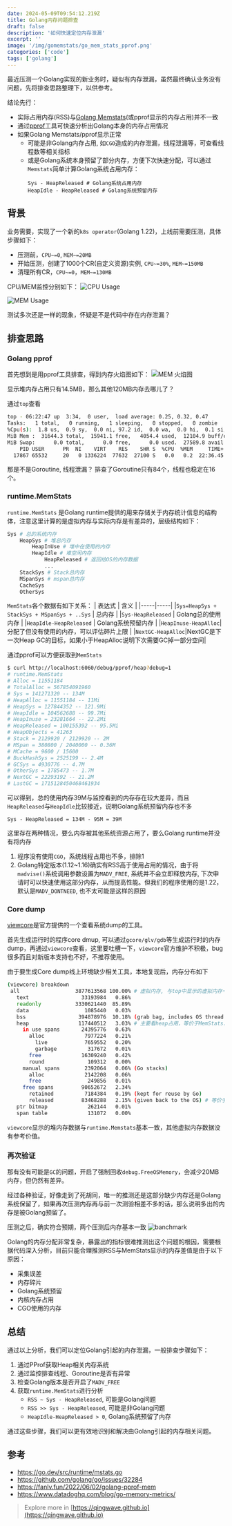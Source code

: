 ```yaml
---
date: 2024-05-09T09:54:12.219Z
title: Golang内存问题排查
draft: false
description: '如何快速定位内存泄漏'
excerpt: ''
image: '/img/gomemstats/go_mem_stats_pprof.png'
categories: ['code']
tags: ['golang']
---
```


最近压测一个Golang实现的新业务时，疑似有内存泄漏，虽然最终确认业务没有问题，先将排查思路整理下，以供参考。

结论先行：
- 实际占用内存(RSS)与[Golang Memstats](https://pkg.go.dev/runtime#MemStats)(或pprof显示的内存占用)并不一致
- 通过[pprof](https://pkg.go.dev/net/http/pprof)工具可快速分析出Golang本身的内存占用情况
- 如果Golang Memstats/pprof显示正常
    - 可能是非Golang内存占用, 如`CGO`造成的内存泄漏，线程泄漏等，可查看线程数等相关指标
    - 或是Golang系统本身预留了部分内存，方便下次快速分配，可以通过`Memstats`简单计算Golang系统占用内存：
        ```
        Sys - HeapReleased # Golang系统占用内存
        HeapIdle - HeapReleased # Golang系统预留内存
        ```

## 背景

业务需要，实现了一个新的`k8s operator`(Golang 1.22)，上线前需要压测，具体步骤如下：
- 压测前，`CPU~=0`, `MEM~=20MB`
- 开始压测，创建了1000个CR(自定义资源)实例, `CPU~=30%`, `MEM~=150MB`
- 清理所有CR，`CPU~=0`，`MEM~=130MB`

CPU/MEM监控分别如下：
![CPU Usage](/img/gomemstats/go_mem_stats_cpu_usage.png)

![MEM Usage](/img/gomemstats/go_mem_stats_mem_usage.png)

测试多次还是一样的现象，怀疑是不是代码中存在内存泄漏？

## 排查思路

### Golang pprof

首先想到是用pprof工具排查，得到内存火焰图如下：
![MEM 火焰图](/img/gomemstats/go_mem_stats_pprof.png)

显示堆内存占用只有14.5MB，那么其他120MB内存去哪儿了？

通过`top`查看
```bash
top - 06:22:47 up  3:34,  0 user,  load average: 0.25, 0.32, 0.47
Tasks:   1 total,   0 running,   1 sleeping,   0 stopped,   0 zombie
%Cpu(s):  1.8 us,  0.9 sy,  0.0 ni, 97.2 id,  0.0 wa,  0.0 hi,  0.1 si,  0.0 st 
MiB Mem :  31644.3 total,  15941.1 free,   4054.4 used,  12104.9 buff/cache     
MiB Swap:      0.0 total,      0.0 free,      0.0 used.  27589.8 avail Mem 
    PID USER      PR  NI    VIRT    RES    SHR S  %CPU  %MEM     TIME+ COMMAND                     
  17867 65532     20   0 1336224  77632  27100 S   0.0   0.2  22:36.45 manager   
```

那是不是Goroutine, 线程泄漏？
排查了Goroutine只有84个，线程也稳定在16个。

### runtime.MemStats

`runtime.MemStats` 是Golang runtime提供的用来存储关于内存统计信息的结构体，注意这里计算的是虚拟内存与实际内存是有差异的，层级结构如下：
```bash
Sys # 总的系统内存
    HeapSys # 堆总内存
        HeapInUse # 堆中在使用的内存
        HeapIdle # 堆空闲内存
            HeapReleased # 返回给OS的内存数据
            ...
    StackSys # Stack总内存
    MSpanSys # mspan总内存
    CacheSys
    OtherSys
```

`MemStats`各个数据有如下关系：
| 表达式 | 含义 |
|-----|-----|
|`Sys=HeapSys + StackSys + MSpanSys + ..Sys` | 总内存  |
|`Sys-HeapReleased` | Golang总的使用内存 |
|`HeapIdle-HeapReleased` | Golang系统预留内存 |
|`HeapInuse-HeapAlloc`| 分配了但没有使用的内存，可以评估碎片上限 |
|`NextGC-HeapAlloc`|NextGC是下一次Heap GC的目标，如果小于HeapAlloc说明下次需要GC掉一部分空间|


通过pprof可以方便获取到`MemStats`

```bash
$ curl http://localhost:6060/debug/pprof/heap?debug=1
# runtime.MemStats
# Alloc = 11551184
# TotalAlloc = 567854091960
# Sys = 141271320 -- 134M
# HeapAlloc = 11551184 -- 11Mi
# HeapSys = 127844352 -- 121.9Mi
# HeapIdle = 104562688 -- 99.7Mi
# HeapInuse = 23281664 -- 22.2Mi
# HeapReleased = 100155392 -- 95.5Mi
# HeapObjects = 41263
# Stack = 2129920 / 2129920 -- 2M
# MSpan = 380800 / 2040000 -- 0.36M
# MCache = 9600 / 15600
# BuckHashSys = 2525199 -- 2.4M
# GCSys = 4930776 -- 4.7M
# OtherSys = 1785473 -- 1.7M
# NextGC = 22293192 -- 21.2M
# LastGC = 1715128450468461934
```

可以得到，总的使用内存39M与监控看到的内存存在较大差异，而且`HeapReleased`与`HeapIdle`比较接近，说明Golang系统预留内存也不多
```
Sys - HeapReleased = 134M - 95M = 39M
```

这里存在两种情况，要么内存被其他系统资源占用了，要么Golang runtime并没有将内存
1. 程序没有使用`CGO`，系统线程占用也不多，排除1
2. Golang特定版本(1.12~1.16)确实有RSS高于使用占用的情况，由于将`madvise()`系统调用参数设置为`MADV_FREE`, 系统并不会立即释放内存, 下次申请时可以快速使用这部分内存，从而提高性能。但我们的程序使用的是1.22，默认是`MADV_DONTNEED`, 也不太可能是这样的原因

### Core dump

[viewcore](https://github.com/golang/debug/blob/master/cmd/viewcore/main.go)是官方提供的一个查看系统dump的工具。

首先生成运行时的程序core dmup, 可以通过`gcore/glv/gdb`等生成运行时的内存dump，再通过`viewcore`查看，这里要吐槽一下，`viewcore`官方维护不积极，bug很多而且对新版本支持也不好，不推荐使用。

由于要生成Core dump线上环境缺少相关工具，本地复现后，内存分布如下
```bash
(viewcore) breakdown
 all                  3877613568 100.00% # 虚拟内存, 与top中显示的虚拟内存一致
   text                 33193984   0.86% 
   readonly           3330621440  85.89% 
   data                  1085440   0.03% 
   bss                 394878976  10.18% (grab bag, includes OS thread stacks, ...)
   heap                117440512   3.03% # 主要看heap占用，等价于MemStats.HeapSys
     in use spans       24395776   0.63% 
       alloc             7977224   0.21% 
         live            7659552   0.20% 
         garbage          317672   0.01% 
       free             16309240   0.42% 
       round              109312   0.00% 
     manual spans        2392064   0.06% (Go stacks)
       alloc             2142208   0.06% 
       free               249856   0.01% 
     free spans         90652672   2.34% 
       retained          7184384   0.19% (kept for reuse by Go)
       released         83468288   2.15% (given back to the OS) # 等价于MemStats.HeapReleased
   ptr bitmap             262144   0.01% 
   span table             131072   0.00% 
```

`viewcore`显示的堆内存数据与`runtime.Memstats`基本一致，其他虚拟内存数据没有参考价值。

### 再次验证

那有没有可能是`GC`的问题，开启了强制回收`debug.FreeOSMemory`，会减少20MB内存，但仍然有差异。

经过各种验证，好像走到了死胡同，唯一的推测还是这部分缺少内存还是Golang系统保留了，如果再次压测内存再与前一次测验相差不多的话，那么说明多出的内存是被Golang预留了。

压测之后，确实符合预期，两个压测后内存基本一致
![banchmark](/img/gomemstats/go_mem_stats_bench.png)

Golang的内存分配非常复杂，暴露出的指标很难推测出这个问题的根因，需要根据代码深入分析，目前只能合理推测RSS与MemStats显示的内存差值是由于以下原因：
- 采集误差
- 内存碎片
- Golang系统预留
- 内核内存占用
- CGO使用的内存

## 总结

通过以上分析，我们可以定位Golang引起的内存泄漏，一般排查步骤如下：
1. 通过PProf获取Heap相关内存系统
2. 通过监控排查线程、Goroutine是否有异常
3. 检查Golang版本是否开启了`MADV_FREE`
4. 获取`runtime.MemStats`进行分析
   - `RSS ~ Sys - HeapReleased`, 可能是Golang问题
   - `RSS >> Sys - HeapReleased`, 可能是非Golang问题
   - `HeapIdle-HeapReleased > 0`, Golang系统预留了内存

通过这些步骤，我们可以更有效地识别和解决由Golang引起的内存相关问题。

## 参考
- https://go.dev/src/runtime/mstats.go
- https://github.com/golang/go/issues/32284
- https://fanlv.fun/2022/06/02/golang-pprof-mem
- https://www.datadoghq.com/blog/go-memory-metrics/

> Explore more in [https://qingwave.github.io](https://qingwave.github.io)
